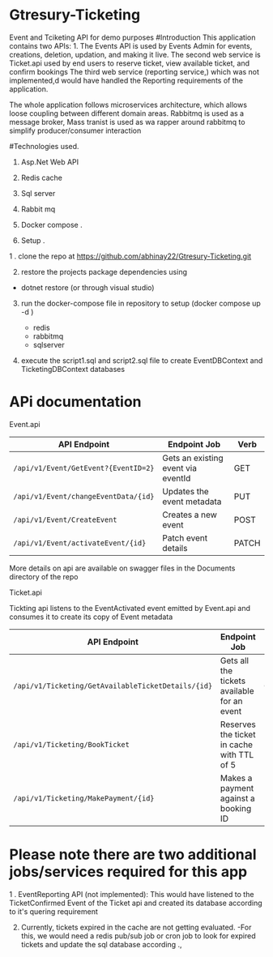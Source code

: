 # Gtresury-Ticketing
Event and Tciketing API for demo purposes
#Introduction
This application contains two APIs: 1. The Events API is used by Events Admin for events, creations, deletion, updation, and making it live.
The second web service is Ticket.api used by end users to reserve ticket, view available ticket, and confirm bookings 
The third web service (reporting service,) which was not implemented,d would have handled the Reporting requirements of the application.

The whole application follows microservices architecture, which allows loose coupling between different domain areas.
Rabbitmq is used as a message broker, Mass tranist is used as wa rapper around rabbitmq to simplify   producer/consumer interaction 

#Technologies used.

1. Asp.Net Web API
2. Redis cache 
3. Sql server
4. Rabbit mq
5. Docker compose .


4. Setup .

1 . clone the repo at https://github.com/abhinay22/Gtresury-Ticketing.git

2. restore the projects package dependencies using 
 - dotnet restore (or through visual studio)

3. run the docker-compose file in repository to setup (docker compose up  -d )
   - redis
   - rabbitmq
   - sqlserver 

4. execute the script1.sql and script2.sql file to create EventDBContext and TicketingDBContext databases


# APi documentation 

Event.api


| API Endpoint                              | Endpoint Job                          | Verb  |
|-------------------------------------------|----------------------------------------|--------|
| `/api/v1/Event/GetEvent?{EventID=2}`      | Gets an existing event via eventId     | GET    |
| `/api/v1/Event/changeEventData/{id}`      | Updates the event metadata             | PUT    |
| `/api/v1/Event/CreateEvent`               | Creates a new event                    | POST   |
| `/api/v1/Event/activateEvent/{id}`        | Patch event details                    | PATCH  |


More details on api are available on swagger files in the Documents directory of the repo


Ticket.api

Tickting api listens to the EventActivated event emitted by Event.api and consumes it to create its copy of Event metadata

| API Endpoint                                             | Endpoint Job                                      | Verb  |
|----------------------------------------------------------|---------------------------------------------------|--------|
| `/api/v1/Ticketing/GetAvailableTicketDetails/{id}`       | Gets all the tickets available for an event       | GET    |
| `/api/v1/Ticketing/BookTicket`                           | Reserves the ticket in cache with TTL of 5        | POST   |
| `/api/v1/Ticketing/MakePayment/{id}`                     | Makes a payment against a booking ID              | POST   |



# Please note there are two additional jobs/services required for this app

1 . EventReporting API (not implemented): This would have listened to the TicketConfirmed Event of the Ticket api and created its database 
  according to it's quering requirement 

2. Currently, tickets expired in the  cache are not getting evaluated. -For this, we would need a redis pub/sub job or cron job to look
   for expired tickets and update the sql database according .,












